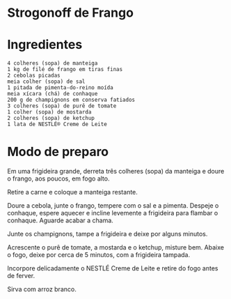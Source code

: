 
# Strogonoff de Frango 


# Ingredientes

    4 colheres (sopa) de manteiga
    1 kg de filé de frango em tiras finas
    2 cebolas picadas
    meia colher (sopa) de sal
    1 pitada de pimenta-do-reino moída
    meia xícara (chá) de conhaque
    200 g de champignons em conserva fatiados
    3 colheres (sopa) de purê de tomate
    1 colher (sopa) de mostarda
    2 colheres (sopa) de ketchup
    1 lata de NESTLÉ® Creme de Leite


# Modo de preparo

Em uma frigideira grande, derreta três colheres (sopa) da manteiga e doure o frango, aos poucos, em fogo alto.

Retire a carne e coloque a manteiga restante.

Doure a cebola, junte o frango, tempere com o sal e a pimenta. Despeje o conhaque, espere aquecer e incline levemente a frigideira para flambar o conhaque. Aguarde acabar a chama.

Junte os champignons, tampe a frigideira e deixe por alguns minutos.

Acrescente o purê de tomate, a mostarda e o ketchup, misture bem. Abaixe o fogo, deixe por cerca de 5 minutos, com a frigideira tampada.

Incorpore delicadamente o NESTLÉ Creme de Leite e retire do fogo antes de ferver.

Sirva com arroz branco.
